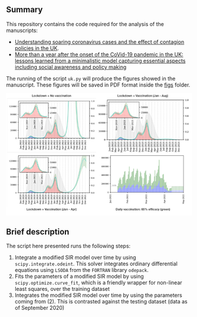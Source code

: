 ## Summary
 This repository contains the code required for the analysis of the manuscripts:
 * [Understanding soaring coronavirus cases and the effect of contagion policies in the UK](https://doi.org/10.1101/2021.01.30.21250822).
 * [More than a year after the onset of the CoVid-19 pandemic in the UK: lessons learned from a minimalistic model capturing essential aspects including social awareness and policy making]()

The running of the script `uk.py` will produce the figures showed in the manuscript.
These figures will be saved in PDF format inside the [figs](figs) folder.

![](slides/sir-covid-uk.png "Effect of lockdown and vaccination")

## Brief description
The script here presented runs the following steps:

1. Integrate a modified SIR model over time by using `scipy.integrate.odeint`. This solver integrates ordinary differential equations using `LSODA` from the
    `FORTRAN` library `odepack`.
2. Fits the parameters of a modified SIR model by using `scipy.optimize.curve_fit`, which is a friendly wrapper for non-linear least squares, over the training dataset
3. Integrates the modified SIR model over time by using the parameters coming from (2). This is contrasted against the testing dataset (data as of September 2020) 
 